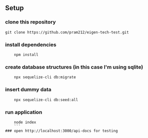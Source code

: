 ## Setup
### clone this repository
```
git clone https://github.com/pram212/eigen-tech-test.git
```
### install dependencies
```
    npm install
```
### create database structures (in this case I'm using sqlite)
```
    npx sequelize-cli db:migrate
```
### insert dummy data 
```
    npx sequelize-cli db:seed:all
```
### run application
```
    node index
    ```
### open http://localhost:3000/api-docs for testing
